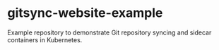 # gitsync-website-example

Example repository to demonstrate Git repository syncing and sidecar containers in Kubernetes.
